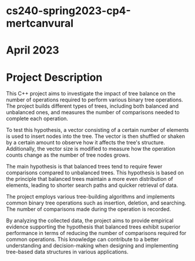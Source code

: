 # cs240-spring2023-cp4-mertcanvural
# April 2023

# Project Description

This C++ project aims to investigate the impact of tree balance on the number of operations required to perform various binary tree operations. The project builds different types of trees, including both balanced and unbalanced ones, and measures the number of comparisons needed to complete each operation.

To test this hypothesis, a vector consisting of a certain number of elements is used to insert nodes into the tree. The vector is then shuffled or shaken by a certain amount to observe how it affects the tree's structure. Additionally, the vector size is modified to measure how the operation counts change as the number of tree nodes grows.

The main hypothesis is that balanced trees tend to require fewer comparisons compared to unbalanced trees. This hypothesis is based on the principle that balanced trees maintain a more even distribution of elements, leading to shorter search paths and quicker retrieval of data.

The project employs various tree-building algorithms and implements common binary tree operations such as insertion, deletion, and searching. The number of comparisons made during the operation is recorded.

By analyzing the collected data, the project aims to provide empirical evidence supporting the hypothesis that balanced trees exhibit superior performance in terms of reducing the number of comparisons required for common operations. This knowledge can contribute to a better understanding and decision-making when designing and implementing tree-based data structures in various applications.
